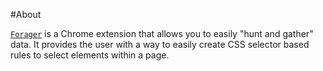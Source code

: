 #About


[`Forager`](https://github.com/pshrmn/forager) is a Chrome extension that allows you to easily "hunt and gather" data. It provides the user with a way to easily create CSS selector based rules to select elements within a page.
